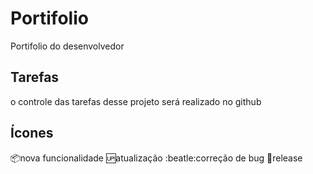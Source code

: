 # Portifolio
Portifolio do desenvolvedor 
## Tarefas
o controle das tarefas desse projeto será realizado no github

## Ícones

:package:nova funcionalidade
:up:atualização 
:beatle:correção de bug
:checkered_flag:release
